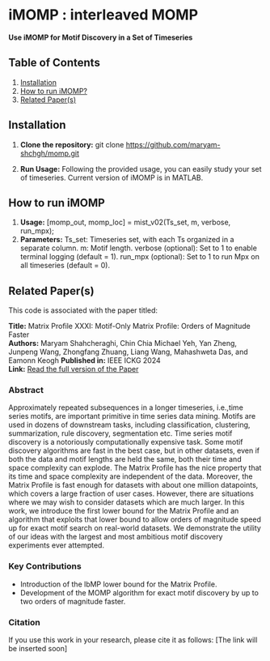 # iMOMP : interleaved MOMP 

**Use iMOMP for Motif Discovery in a Set of Timeseries**

## Table of Contents
1. [Installation](#installation)
2. [How to run iMOMP?](#usage)
3. [Related Paper(s)](#references)

## Installation

1. **Clone the repository:**
   git clone https://github.com/maryam-shchgh/momp.git

2. **Run Usage:**
   Following the provided usage, you can easily study your set of timeseries.
   Current version of iMOMP is in MATLAB.

## How to run iMOMP
1. **Usage:**
   [momp_out, momp_loc] = mist_v02(Ts_set, m, verbose, run_mpx);
3. **Parameters:**
   Ts_set: Timeseries set, with each Ts organized in a separate column.
   m: Motif length.
   verbose (optional): Set to 1 to enable terminal logging (default = 1).
   run_mpx (optional): Set to 1 to run Mpx on all timeseries (default = 0).

## Related Paper(s)
This code is associated with the paper titled:

**Title:** Matrix Profile XXXI: Motif-Only Matrix Profile: Orders of Magnitude Faster  
**Authors:** Maryam Shahcheraghi, Chin Chia Michael Yeh, Yan Zheng, Junpeng Wang, Zhongfang Zhuang, Liang Wang, Mahashweta Das, and Eamonn Keogh
**Published in:** IEEE ICKG 2024  
**Link:** [Read the full version of the Paper](https://lnkd.in/guwmUJaf)

### Abstract
Approximately repeated subsequences in a longer timeseries, i.e.,time series motifs, are important primitive in time series data mining. Motifs are used in dozens of downstream tasks, including classification, clustering, summarization, rule discovery, segmentation etc. Time series motif discovery is a notoriously computationally expensive task. Some motif discovery algorithms are fast in the best case, but in other datasets, even if both the data and motif lengths are held the same, both their time and space complexity can explode. The Matrix Profile has the nice property that its time and space complexity are independent of the data. Moreover, the Matrix Profile is fast enough for datasets with about one million datapoints, which covers a large fraction of user cases. However, there are situations where we may wish to consider datasets which are much larger. In this work, we introduce the first lower bound for the Matrix Profile and an algorithm that exploits that lower bound to allow orders of magnitude speed up for exact motif search on real-world datasets. We demonstrate the utility of our ideas with the largest and most ambitious motif discovery experiments ever attempted.

### Key Contributions
- Introduction of the lbMP lower bound for the Matrix Profile.
- Development of the MOMP algorithm for exact motif discovery by up to two orders of magnitude faster.

### Citation
If you use this work in your research, please cite it as follows: [The link will be inserted soon]
